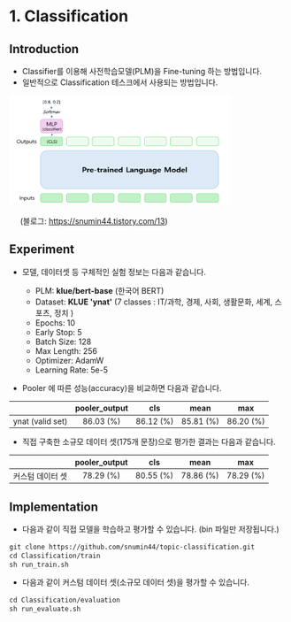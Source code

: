 # 1. Classification

## Introduction
- Classifier를 이용해 사전학습모델(PLM)을 Fine-tuning 하는 방법입니다.
- 일반적으로 Classification 테스크에서 사용되는 방법입니다. 

<img src="../images/classification_2.PNG" alt="example image" width="400" height="200"/>

&nbsp;&nbsp;&nbsp;&nbsp; (블로그: https://snumin44.tistory.com/13)


## Experiment

- 모델, 데이터셋 등 구체적인 실험 정보는 다음과 같습니다.
  
  - PLM: __klue/bert-base__ (한국어 BERT)
  - Dataset: __KLUE 'ynat'__ (7 classes : IT/과학, 경제, 사회, 생활문화, 세계, 스포츠, 정치 )
  - Epochs: 10
  - Early Stop: 5
  - Batch Size: 128
  - Max Length: 256
  - Optimizer: AdamW
  - Learning Rate: 5e-5

- Pooler 에 따른 성능(accuracy)을 비교하면 다음과 같습니다.

||pooler_output|cls|mean|max|
|:---:|:---:|:---:|:---:|:---:|
|ynat (valid set)|86.03 (%)|86.12 (%)|85.81 (%)|86.20 (%)|

- 직접 구축한 소규모 데이터 셋(175개 문장)으로 평가한 결과는 다음과 같습니다.

||pooler_output|cls|mean|max|
|:---:|:---:|:---:|:---:|:---:|
|커스텀 데이터 셋|78.29 (%)|80.55 (%)|78.86 (%)|78.29 (%)|

## Implementation
- 다음과 같이 직접 모델을 학습하고 평가할 수 있습니다. (bin 파일만 저장됩니다.)
```
git clone https://github.com/snumin44/topic-classification.git
cd Classification/train
sh run_train.sh
```
- 다음과 같이 커스텀 데이터 셋(소규모 데이터 셋)을 평가할 수 있습니다.
```
cd Classification/evaluation
sh run_evaluate.sh
``` 
